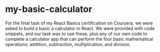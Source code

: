 # my-basic-calculator
For the final task of my React Basics certification on Coursera, we were asked to build a basic a calculator in React. We were provided with code snippets, and our task was to use these, plus any of our own code to complete a calculator app that can perform the four basic mathematical operations: addition, subtraction, multiplication, and division.
